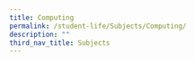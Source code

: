 ```yaml
---
title: Computing
permalink: /student-life/Subjects/Computing/
description: ""
third_nav_title: Subjects
---
```

